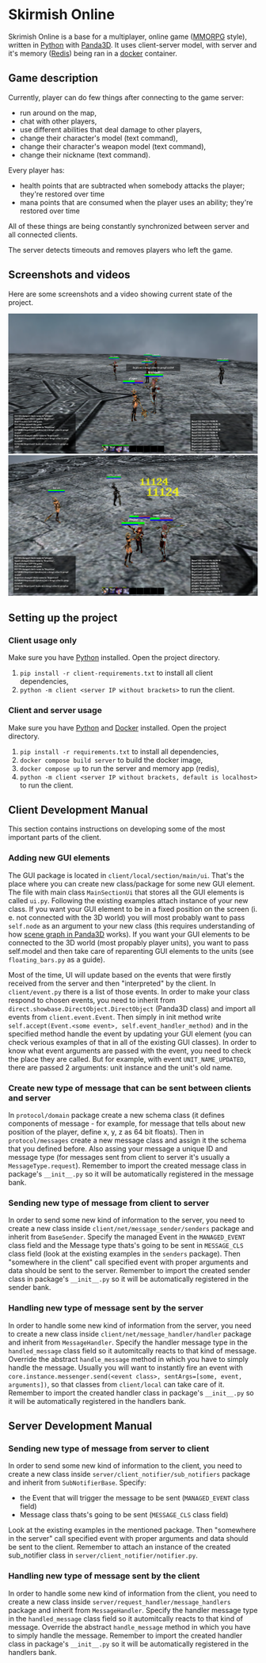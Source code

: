 # Skirmish Online

Skrimish Online is a base for a multiplayer, online game ([MMORPG](https://en.wikipedia.org/wiki/Massively_multiplayer_online_role-playing_game) style), written in [Python](https://www.python.org/) with [Panda3D](https://www.panda3d.org/). It uses client-server model, with server and it's memory ([Redis](https://redis.io/)) being ran in a [docker](https://www.docker.com/) container.

## Game description

Currently, player can do few things after connecting to the game server:
- run around on the map,
- chat with other players,
- use different abilities that deal damage to other players,
- change their character's model (text command),
- change their character's weapon model (text command),
- change their nickname (text command).

Every player has:
- health points that are subtracted when somebody attacks the player; they're restored over time
- mana points that are consumed when the player uses an ability; they're restored over time

All of these things are being constantly synchronized between server and all connected clients.

The server detects timeouts and removes players who left the game.

## Screenshots and videos

Here are some screenshots and a video showing current state of the project.

<img src="https://raw.githubusercontent.com/marekbobrowski/skirmish-online/master/screenshots/1.png">
<img src="https://raw.githubusercontent.com/marekbobrowski/skirmish-online/master/screenshots/2.png">

## Setting up the project

### Client usage only

Make sure you have [Python](https://www.python.org/) installed. Open the project directory.

1. `pip install -r client-requirements.txt` to install all client dependencies,
2. `python -m client <server IP without brackets>` to run the client.

### Client and server usage

Make sure you have [Python](https://www.python.org/) and [Docker](https://www.docker.com/) installed.
Open the project directory.

1. `pip install -r requirements.txt` to install all dependencies,
2. `docker compose build server` to build the docker image,
3. `docker compose up` to run the server and memory app (redis),
4. `python -m client <server IP without brackets, default is localhost>` to run the client.

## Client Development Manual

This section contains instructions on developing some of the most important parts of the client.

### Adding new GUI elements

The GUI package is located in `client/local/section/main/ui`. That's the place where you can create new class/package for some new GUI element. The file with main class `MainSectionUi` that stores all the GUI elements is called `ui.py`. Following the existing examples attach instance of your new class. If you want your GUI element to be in a fixed position on the screen (i. e. not connected with the 3D world) you will most probably want to pass `self.node` as an argument to your new class (this requires understanding of how [scene graph in Panda3D](https://docs.panda3d.org/1.10/python/programming/scene-graph/index) works). If you want your GUI elements to be connected to the 3D world (most propably player units), you want to pass self.model and then take care of reparenting GUI elements to the units (see `floating_bars.py` as a guide).

Most of the time, UI will update based on the events that were firstly received from the server and then "interpreted" by the client. In `client/event.py` there is a list of those events. In order to make your class respond to chosen events, you need to inherit from `direct.showbase.DirectObject.DirectObject` (Panda3D class) and import all events from `client.event.Event`. Then simply in init method write `self.accept(Event.<some event>, self.event_handler_method)` and in the specified method handle the event by updating your GUI element (you can check verious examples of that in all of the existing GUI classes). In order to know what event arguments are passed with the event, you need to check the place they are called. But for example, with event `UNIT_NAME_UPDATED`, there are passed 2 arguments: unit instance and the unit's old name.

### Create new type of message that can be sent between clients and server

In `protocol/domain` package create a new schema class (it defines components of message - for example, for message that tells about new position of the player, define x, y, z as 64 bit floats). Then in `protocol/messages` create a new message class and assign it the schema that you defined before. Also assing your message a unique ID and message type (for messages sent from client to server it's usually a `MessageType.request`). Remember to import the created message class in package's `__init__.py` so it will be automatically registered in the message bank.  

### Sending new type of message from client to server

In order to send some new kind of information to the server, you need to create a new class inside `client/net/message_sender/senders` package and inherit from `BaseSender`. Specify the managed Event in the `MANAGED_EVENT` class field and the Message type thats's going to be sent in `MESSAGE_CLS` class field (look at the existing examples in the `senders` package). Then "somewhere in the client" call specified event with proper arguments and data should be sent to the server. Remember to import the created sender class in package's `__init__.py` so it will be automatically registered in the sender bank.

### Handling new type of message sent by the server

In order to handle some new kind of information from the server, you need to create a new class inside `client/net/message_handler/handler` package and inherit from `MessageHandler`. Specify the handler message type in the `handled_message` class field so it automitcally reacts to that kind of message. Override the abstract `handle_message` method in which you have to simply handle the message. Usually you will want to instantly fire an event with `core.instance.messenger.send(<event class>, sentArgs=[some, event, arguments])`, so that classes from `client/local` can take care of it. Remember to import the created handler class in package's `__init__.py` so it will be automatically registered in the handlers bank.

## Server Development Manual

### Sending new type of message from server to client

In order to send some new kind of information to the client, you need to create a new class inside `server/client_notifier/sub_notifiers` package and inherit from `SubNotifierBase`. Specify:
- the Event that will trigger the message to be sent (`MANAGED_EVENT` class field)
- Message class thats's going to be sent (`MESSAGE_CLS` class field)

Look at the existing examples in the mentioned package. Then "somewhere in the server" call specified event with proper arguments and data should be sent to the client. Remember to attach an instance of the created sub_notifier class in `server/client_notifier/notifier.py`.

### Handling new type of message sent by the client

In order to handle some new kind of information from the client, you need to create a new class inside `server/request_handler/message_handlers` package and inherit from `MessageHandler`. Specify the handler message type in the `handled_message` class field so it automitcally reacts to that kind of message. Override the abstract `handle_message` method in which you have to simply handle the message. Remember to import the created handler class in package's `__init__.py` so it will be automatically registered in the handlers bank.



